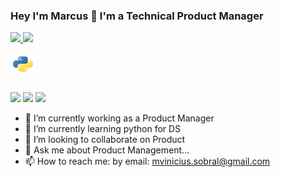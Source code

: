 ### Hey I'm Marcus 👋 I'm a Technical Product Manager


 <div>
  <a href="https://github.com/vin07sobral">
  <img height="180em" src="https://github-readme-stats.vercel.app/api?username=vin07sobral&show_icons=true&theme=yeblu&include_all_commits=true&count_private=true"/>
  <img height="180em" src="https://github-readme-stats.vercel.app/api/top-langs/?username=vin07sobral&layout=compact&langs_count=7&theme=yeblu"/>
</div>

<div style="display: inline_block"><br>
 
  <img align="center" alt="vin-Python" height="30" width="40" src="https://raw.githubusercontent.com/devicons/devicon/master/icons/python/python-original.svg">


</div>
  
   ##
 
<div> 
  <a href="https://www.youtube.com/channel/UCniwA79Tk3WQsUYOXU_o-2g" target="_blank"><img src="https://img.shields.io/badge/YouTube-FF0000?style=for-the-badge&logo=youtube&logoColor=white" target="_blank"></a>
    <a href = "mailto:mvinicius.sobral@gmail.com"><img src="https://img.shields.io/badge/-Gmail-%23333?style=for-the-badge&logo=gmail&logoColor=white" target="_blank"></a>
  <a href="https://www.linkedin.com/in/marcusvsobral/" target="_blank"><img src="https://img.shields.io/badge/-LinkedIn-%230077B5?style=for-the-badge&logo=linkedin&logoColor=white" target="_blank"></a> 

  
  
- 🔭 I’m currently working as a Product Manager
- 🌱 I’m currently learning python for DS
- 👯 I’m looking to collaborate on Product
- 💬 Ask me about Product Management...
- 📫 How to reach me: by email: mvinicius.sobral@gmail.com


